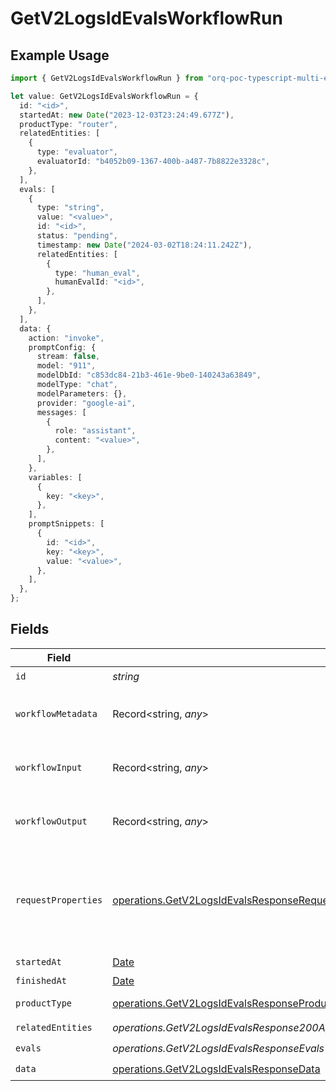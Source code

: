 # GetV2LogsIdEvalsWorkflowRun

## Example Usage

```typescript
import { GetV2LogsIdEvalsWorkflowRun } from "orq-poc-typescript-multi-env-version/models/operations";

let value: GetV2LogsIdEvalsWorkflowRun = {
  id: "<id>",
  startedAt: new Date("2023-12-03T23:24:49.677Z"),
  productType: "router",
  relatedEntities: [
    {
      type: "evaluator",
      evaluatorId: "b4052b09-1367-400b-a487-7b8822e3328c",
    },
  ],
  evals: [
    {
      type: "string",
      value: "<value>",
      id: "<id>",
      status: "pending",
      timestamp: new Date("2024-03-02T18:24:11.242Z"),
      relatedEntities: [
        {
          type: "human_eval",
          humanEvalId: "<id>",
        },
      ],
    },
  ],
  data: {
    action: "invoke",
    promptConfig: {
      stream: false,
      model: "911",
      modelDbId: "c853dc84-21b3-461e-9be0-140243a63849",
      modelType: "chat",
      modelParameters: {},
      provider: "google-ai",
      messages: [
        {
          role: "assistant",
          content: "<value>",
        },
      ],
    },
    variables: [
      {
        key: "<key>",
      },
    ],
    promptSnippets: [
      {
        id: "<id>",
        key: "<key>",
        value: "<value>",
      },
    ],
  },
};
```

## Fields

| Field                                                                                                                        | Type                                                                                                                         | Required                                                                                                                     | Description                                                                                                                  |
| ---------------------------------------------------------------------------------------------------------------------------- | ---------------------------------------------------------------------------------------------------------------------------- | ---------------------------------------------------------------------------------------------------------------------------- | ---------------------------------------------------------------------------------------------------------------------------- |
| `id`                                                                                                                         | *string*                                                                                                                     | :heavy_check_mark:                                                                                                           | N/A                                                                                                                          |
| `workflowMetadata`                                                                                                           | Record<string, *any*>                                                                                                        | :heavy_minus_sign:                                                                                                           | Metadata for the workflow run                                                                                                |
| `workflowInput`                                                                                                              | Record<string, *any*>                                                                                                        | :heavy_minus_sign:                                                                                                           | Input for the workflow run                                                                                                   |
| `workflowOutput`                                                                                                             | Record<string, *any*>                                                                                                        | :heavy_minus_sign:                                                                                                           | Output for the workflow run                                                                                                  |
| `requestProperties`                                                                                                          | [operations.GetV2LogsIdEvalsResponseRequestProperties](../../models/operations/getv2logsidevalsresponserequestproperties.md) | :heavy_minus_sign:                                                                                                           | An optional field that is filled if the workflow was triggered by an HTTP request                                            |
| `startedAt`                                                                                                                  | [Date](https://developer.mozilla.org/en-US/docs/Web/JavaScript/Reference/Global_Objects/Date)                                | :heavy_check_mark:                                                                                                           | N/A                                                                                                                          |
| `finishedAt`                                                                                                                 | [Date](https://developer.mozilla.org/en-US/docs/Web/JavaScript/Reference/Global_Objects/Date)                                | :heavy_minus_sign:                                                                                                           | N/A                                                                                                                          |
| `productType`                                                                                                                | [operations.GetV2LogsIdEvalsResponseProductType](../../models/operations/getv2logsidevalsresponseproducttype.md)             | :heavy_check_mark:                                                                                                           | Orquesta product                                                                                                             |
| `relatedEntities`                                                                                                            | *operations.GetV2LogsIdEvalsResponse200ApplicationJSONResponseBody37WorkflowRunRelatedEntities*[]                            | :heavy_check_mark:                                                                                                           | N/A                                                                                                                          |
| `evals`                                                                                                                      | *operations.GetV2LogsIdEvalsResponseEvals*[]                                                                                 | :heavy_check_mark:                                                                                                           | N/A                                                                                                                          |
| `data`                                                                                                                       | [operations.GetV2LogsIdEvalsResponseData](../../models/operations/getv2logsidevalsresponsedata.md)                           | :heavy_check_mark:                                                                                                           | N/A                                                                                                                          |